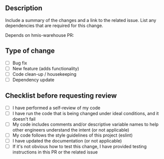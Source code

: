 ## Description

Include a summary of the changes and a link to the related issue. List any dependencies that are required for this change.

[//]: # 'remove if not applicable'
Depends on hmis-warehouse PR:

## Type of change
[//]: # 'remove options that are not relevant'
- [ ] Bug fix
- [ ] New feature (adds functionality)
- [ ] Code clean-up / housekeeping
- [ ] Dependency update

## Checklist before requesting review
- [ ] I have performed a self-review of my code
- [ ] I have run the code that is being changed under ideal conditions, and it doesn't fail
- [ ] My code includes comments and/or descriptive variable names to help other engineers understand the intent (or not applicable)
- [ ] My code follows the style guidelines of this project (eslint)
- [ ] I have updated the documentation (or not applicable)
- [ ] If it's not obvious how to test this change, I have provided testing instructions in this PR or the related issue
